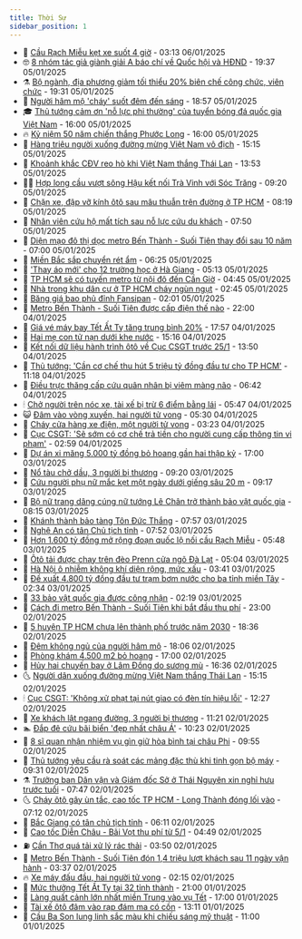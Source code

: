 ```yaml
---
title: Thời Sự
sidebar_position: 1
---
```


<!-- vnexpress-thoi-su:START -->
- 🦒 [Cầu Rạch Miễu kẹt xe suốt 4 giờ](https://vnexpress.net/cau-rach-mieu-ket-xe-suot-4-gio-4835972.html) - 03:13 06/01/2025
- 🤓 [8 nhóm tác giả giành giải A báo chí về Quốc hội và HĐND](https://vnexpress.net/8-nhom-tac-gia-gianh-giai-a-bao-chi-ve-quoc-hoi-va-hdnd-4835811.html) - 19:37 05/01/2025
- ⚗️ [Bộ ngành, địa phương giảm tối thiểu 20% biên chế công chức, viên chức](https://vnexpress.net/bo-nganh-dia-phuong-giam-toi-thieu-20-bien-che-cong-chuc-vien-chuc-4835841.html) - 19:31 05/01/2025
- 🌊 [Người hâm mộ &#39;cháy&#39; suốt đêm đến sáng](https://vnexpress.net/nguoi-ham-mo-chay-suot-dem-den-sang-4835858.html) - 18:57 05/01/2025
- 🎓 [Thủ tướng cảm ơn &#39;nỗ lực phi thường&#39; của tuyển bóng đá quốc gia Việt Nam](https://vnexpress.net/thu-tuong-cam-on-no-luc-phi-thuong-cua-tuyen-bong-da-quoc-gia-viet-nam-4835898.html) - 16:00 05/01/2025
- 🔥 [Kỷ niệm 50 năm chiến thắng Phước Long](https://vnexpress.net/ky-niem-50-nam-chien-thang-phuoc-long-4835836.html) - 16:00 05/01/2025
- 🦏 [Hàng triệu người xuống đường mừng Việt Nam vô địch](https://vnexpress.net/hang-trieu-nguoi-xuong-duong-mung-viet-nam-vo-dich-4835808.html) - 15:15 05/01/2025
- 👺 [Khoảnh khắc CĐV reo hò khi Việt Nam thắng Thái Lan](https://vnexpress.net/khoanh-khac-cdv-reo-ho-khi-viet-nam-thang-thai-lan-4835789.html) - 13:53 05/01/2025
- 🧑‍🏫 [Hợp long cầu vượt sông Hậu kết nối Trà Vinh với Sóc Trăng](https://vnexpress.net/hop-long-cau-vuot-song-hau-ket-noi-tra-vinh-voi-soc-trang-4835731.html) - 09:20 05/01/2025
- 🚦 [Chặn xe, đập vỡ kính ôtô sau mâu thuẫn trên đường ở TP HCM](https://vnexpress.net/chan-xe-dap-vo-kinh-oto-sau-mau-thuan-tren-duong-o-tp-hcm-4835709.html) - 08:19 05/01/2025
- 🎉 [Nhân viên cứu hộ mất tích sau nỗ lực cứu du khách](https://vnexpress.net/nhan-vien-cuu-ho-mat-tich-sau-no-luc-cuu-du-khach-4835729.html) - 07:50 05/01/2025
- 🦒 [Diện mạo đô thị dọc metro Bến Thành - Suối Tiên thay đổi sau 10 năm](https://vnexpress.net/dien-mao-do-thi-doc-metro-ben-thanh-suoi-tien-thay-doi-sau-10-nam-4835580.html) - 07:00 05/01/2025
- 🤗 [Miền Bắc sắp chuyển rét ẩm](https://vnexpress.net/mien-bac-sap-chuyen-ret-am-4835715.html) - 06:25 05/01/2025
- 💼 [&#39;Thay áo mới&#39; cho 12 trường học ở Hà Giang](https://vnexpress.net/thay-ao-moi-cho-12-truong-hoc-o-ha-giang-4835705.html) - 05:13 05/01/2025
- 🤩 [TP HCM sẽ có tuyến metro từ nội đô đến Cần Giờ](https://vnexpress.net/tp-hcm-se-co-tuyen-metro-tu-noi-do-den-can-gio-4835697.html) - 04:45 05/01/2025
- 🤡 [Nhà trong khu dân cư ở TP HCM cháy ngùn ngụt](https://vnexpress.net/nha-trong-khu-dan-cu-o-tp-hcm-chay-ngun-ngut-4835672.html) - 02:45 05/01/2025
- 💯 [Băng giá bao phủ đỉnh Fansipan](https://vnexpress.net/bang-gia-bao-phu-dinh-fansipan-4835658.html) - 02:01 05/01/2025
- 👺 [Metro Bến Thành - Suối Tiên được cấp điện thế nào](https://vnexpress.net/metro-ben-thanh-suoi-tien-duoc-cap-dien-the-nao-4835565.html) - 22:00 04/01/2025
- 🌮 [Giá vé máy bay Tết Ất Tỵ tăng trung bình 20%](https://vnexpress.net/gia-ve-may-bay-tet-at-ty-tang-trung-binh-20-4835604.html) - 17:57 04/01/2025
- 🥸 [Hai mẹ con tử nạn dưới khe nước](https://vnexpress.net/hai-me-con-tu-nan-duoi-khe-nuoc-4835581.html) - 15:16 04/01/2025
- 🐻 [Kết nối dữ liệu hành trình ôtô về Cục CSGT trước 25/1](https://vnexpress.net/ket-noi-du-lieu-hanh-trinh-oto-ve-cuc-csgt-truoc-25-1-4835554.html) - 13:50 04/01/2025
- 👀 [Thủ tướng: &#39;Cần cơ chế thu hút 5 triệu tỷ đồng đầu tư cho TP HCM&#39;](https://vnexpress.net/thu-tuong-can-co-che-thu-hut-5-trieu-ty-dong-dau-tu-cho-tp-hcm-4835550.html) - 11:18 04/01/2025
- 🤔 [Điều trực thăng cấp cứu quân nhân bị viêm màng não](https://vnexpress.net/dieu-truc-thang-cap-cuu-quan-nhan-bi-viem-mang-nao-4835494.html) - 06:42 04/01/2025
- 🕯 [Chở người trên nóc xe, tài xế bị trừ 6 điểm bằng lái](https://vnexpress.net/cho-nguoi-tren-noc-xe-tai-xe-bi-tru-6-diem-bang-lai-4835476.html) - 05:47 04/01/2025
- 😺 [Đâm vào vòng xuyến, hai người tử vong](https://vnexpress.net/dam-vao-vong-xuyen-hai-nguoi-tu-vong-4835470.html) - 05:30 04/01/2025
- 🦆 [Cháy cửa hàng xe điện, một người tử vong](https://vnexpress.net/chay-cua-hang-xe-dien-mot-nguoi-tu-vong-4835426.html) - 03:23 04/01/2025
- 🧰 [Cục CSGT: &#39;Sẽ sớm có cơ chế trả tiền cho người cung cấp thông tin vi phạm&#39;](https://vnexpress.net/cuc-csgt-se-som-co-co-che-tra-tien-cho-nguoi-cung-cap-thong-tin-vi-pham-4835402.html) - 02:59 04/01/2025
- 🦍 [Dự án xi măng 5.000 tỷ đồng bỏ hoang gần hai thập kỷ](https://vnexpress.net/du-an-xi-mang-5-000-ty-dong-bo-hoang-gan-hai-thap-ky-4834664.html) - 17:00 03/01/2025
- 🧰 [Nổ tàu chở dầu, 3 người bị thương](https://vnexpress.net/no-tau-cho-dau-3-nguoi-bi-thuong-4835243.html) - 09:20 03/01/2025
- 💃 [Cứu người phụ nữ mắc kẹt một ngày dưới giếng sâu 20 m](https://vnexpress.net/cuu-nguoi-phu-nu-mac-ket-mot-ngay-duoi-gieng-sau-20-m-4835209.html) - 09:17 03/01/2025
- 🧰 [Bộ nữ trang dâng cúng nữ tướng Lê Chân trở thành bảo vật quốc gia](https://vnexpress.net/bo-nu-trang-dang-cung-nu-tuong-le-chan-tro-thanh-bao-vat-quoc-gia-4834981.html) - 08:15 03/01/2025
- 🚀 [Khánh thành bảo tàng Tôn Đức Thắng](https://vnexpress.net/khanh-thanh-bao-tang-ton-duc-thang-4835176.html) - 07:57 03/01/2025
- 🎊 [Nghệ An có tân Chủ tịch tỉnh](https://vnexpress.net/nghe-an-co-tan-chu-tich-tinh-4835025.html) - 07:52 03/01/2025
- 🤭 [Hơn 1.600 tỷ đồng mở rộng đoạn quốc lộ nối cầu Rạch Miễu](https://vnexpress.net/hon-1-600-ty-dong-mo-rong-doan-quoc-lo-noi-cau-rach-mieu-4835145.html) - 05:48 03/01/2025
- 🤗 [Ôtô tải được chạy trên đèo Prenn cửa ngõ Đà Lạt](https://vnexpress.net/oto-tai-duoc-chay-tren-deo-prenn-cua-ngo-da-lat-4835117.html) - 05:04 03/01/2025
- 🌈 [Hà Nội ô nhiễm không khí diện rộng, mức xấu](https://vnexpress.net/ha-noi-o-nhiem-khong-khi-dien-rong-muc-xau-4835061.html) - 03:41 03/01/2025
- 🦣 [Đề xuất 4.800 tỷ đồng đầu tư trạm bơm nước cho ba tỉnh miền Tây](https://vnexpress.net/de-xuat-4-800-ty-dong-dau-tu-tram-bom-nuoc-cho-ba-tinh-mien-tay-4834928.html) - 02:34 03/01/2025
- 🎡 [33 bảo vật quốc gia được công nhận](https://vnexpress.net/33-bao-vat-quoc-gia-duoc-cong-nhan-4834993.html) - 02:19 03/01/2025
- 🦏 [Cách đi metro Bến Thành - Suối Tiên khi bắt đầu thu phí](https://vnexpress.net/cach-di-metro-ben-thanh-suoi-tien-khi-bat-dau-thu-phi-4834500.html) - 23:00 02/01/2025
- 🎊 [5 huyện TP HCM chưa lên thành phố trước năm 2030](https://vnexpress.net/5-huyen-tp-hcm-chua-len-thanh-pho-truoc-nam-2030-4834903.html) - 18:36 02/01/2025
- 🫶 [Đêm không ngủ của người hâm mộ](https://vnexpress.net/dem-khong-ngu-cua-nguoi-ham-mo-4834919.html) - 18:06 02/01/2025
- 🤔 [Phòng khám 4.500 m2 bỏ hoang](https://vnexpress.net/phong-kham-4-500-m2-bo-hoang-4834178.html) - 17:00 02/01/2025
- 🤠 [Hủy hai chuyến bay ở Lâm Đồng do sương mù](https://vnexpress.net/huy-hai-chuyen-bay-o-lam-dong-do-suong-mu-4834942.html) - 16:36 02/01/2025
- 🌜 [Người dân xuống đường mừng Việt Nam thắng Thái Lan](https://vnexpress.net/nguoi-dan-xuong-duong-mung-viet-nam-thang-thai-lan-4834916.html) - 15:15 02/01/2025
- 🕯 [Cục CSGT: &#39;Không xử phạt tại nút giao có đèn tín hiệu lỗi&#39;](https://vnexpress.net/cuc-csgt-khong-xu-phat-tai-nut-giao-co-den-tin-hieu-loi-4834883.html) - 12:27 02/01/2025
- 🤔 [Xe khách lật ngang đường, 3 người bị thương](https://vnexpress.net/xe-khach-lat-ngang-duong-3-nguoi-bi-thuong-4834884.html) - 11:21 02/01/2025
- 🏊 [Đắp đê cứu bãi biển &#39;đẹp nhất châu Á&#39;](https://vnexpress.net/dap-de-cuu-bai-bien-dep-nhat-chau-a-4834810.html) - 10:23 02/01/2025
- 🌮 [8 sĩ quan nhận nhiệm vụ gìn giữ hòa bình tại châu Phi](https://vnexpress.net/8-si-quan-nhan-nhiem-vu-gin-giu-hoa-binh-tai-chau-phi-4834850.html) - 09:55 02/01/2025
- 🫣 [Thủ tướng yêu cầu rà soát các mảng đặc thù khi tinh gọn bộ máy](https://vnexpress.net/thu-tuong-yeu-cau-ra-soat-cac-mang-dac-thu-khi-tinh-gon-bo-may-4834806.html) - 09:31 02/01/2025
- ⚗️ [Trưởng ban Dân vận và Giám đốc Sở ở Thái Nguyên xin nghỉ hưu trước tuổi](https://vnexpress.net/truong-ban-dan-van-va-giam-doc-so-o-thai-nguyen-xin-nghi-huu-truoc-tuoi-4834712.html) - 07:47 02/01/2025
- 🌜 [Cháy ôtô gây ùn tắc, cao tốc TP HCM - Long Thành đóng lối vào](https://vnexpress.net/chay-oto-gay-un-tac-cao-toc-tp-hcm-long-thanh-dong-loi-vao-4834740.html) - 07:12 02/01/2025
- 🌁 [Bắc Giang có tân chủ tịch tỉnh](https://vnexpress.net/bac-giang-co-tan-chu-tich-tinh-4834704.html) - 06:11 02/01/2025
- 🐲 [Cao tốc Diễn Châu - Bãi Vọt thu phí từ 5/1](https://vnexpress.net/cao-toc-dien-chau-bai-vot-thu-phi-tu-5-1-4834613.html) - 04:49 02/01/2025
- ⛽️ [Cần Thơ quá tải xử lý rác thải](https://vnexpress.net/can-tho-qua-tai-xu-ly-rac-thai-4834245.html) - 03:50 02/01/2025
- 🗽 [Metro Bến Thành - Suối Tiên đón 1,4 triệu lượt khách sau 11 ngày vận hành](https://vnexpress.net/metro-ben-thanh-suoi-tien-don-1-4-trieu-luot-khach-sau-11-ngay-van-hanh-4834604.html) - 03:37 02/01/2025
- 🔥 [Xe máy đấu đầu, hai người tử vong](https://vnexpress.net/xe-may-dau-dau-hai-nguoi-tu-vong-4834550.html) - 02:15 02/01/2025
- 💯 [Mức thưởng Tết Ất Tỵ tại 32 tỉnh thành](https://vnexpress.net/muc-thuong-tet-at-ty-tai-32-tinh-thanh-4832751.html) - 21:00 01/01/2025
- 🦆 [Làng quất cảnh lớn nhất miền Trung vào vụ Tết](https://vnexpress.net/lang-quat-canh-lon-nhat-mien-trung-vao-vu-tet-4833783.html) - 17:00 01/01/2025
- 🫣 [Tài xế ôtô đâm vào rạp đám ma có cồn](https://vnexpress.net/tai-xe-oto-dam-vao-rap-dam-ma-co-con-4834410.html) - 13:11 01/01/2025
- 🤡 [Cầu Ba Son lung linh sắc màu khi chiếu sáng mỹ thuật](https://vnexpress.net/cau-ba-son-lung-linh-sac-mau-khi-chieu-sang-my-thuat-4833834.html) - 11:00 01/01/2025<!-- vnexpress-thoi-su:END -->